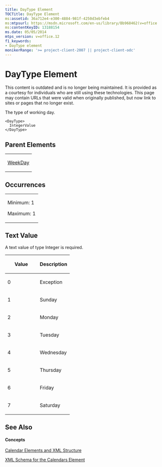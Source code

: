 ```yaml
---
title: DayType Element
TOCTitle: DayType Element
ms:assetid: 36a712e4-e300-4884-981f-4250d3ebfeb4
ms:mtpsurl: https://msdn.microsoft.com/en-us/library/Bb968462(v=office.12)
ms:contentKeyID: 13188154
ms.date: 05/05/2014
mtps_version: v=office.12
f1_keywords:
- DayType element
monikerRange: '>= project-client-2007 || project-client-odc'
---
```


# DayType Element

This content is outdated and is no longer being maintained. It is provided as a courtesy for individuals who are still using these technologies. This page may contain URLs that were valid when originally published, but now link to sites or pages that no longer exist.

The type of working day.

    <DayType>
      IntegerValue
    </DayType>

## Parent Elements

<table>
<colgroup>
<col style="width: 100%" />
</colgroup>
<tbody>
<tr class="odd">
<td><p><a href="bb968433(v=office.12).md">WeekDay</a></p></td>
</tr>
</tbody>
</table>

## Occurrences

<table>
<colgroup>
<col style="width: 100%" />
</colgroup>
<tbody>
<tr class="odd">
<td><p>Minimum: 1</p>
<p>Maximum: 1</p></td>
</tr>
</tbody>
</table>

## Text Value

A text value of type Integer is required.

<table>
<colgroup>
<col style="width: 50%" />
<col style="width: 50%" />
</colgroup>
<thead>
<tr class="header">
<th><p>Value</p></th>
<th><p>Description</p></th>
</tr>
</thead>
<tbody>
<tr class="odd">
<td><p>0</p></td>
<td><p>Exception</p></td>
</tr>
<tr class="even">
<td><p>1</p></td>
<td><p>Sunday</p></td>
</tr>
<tr class="odd">
<td><p>2</p></td>
<td><p>Monday</p></td>
</tr>
<tr class="even">
<td><p>3</p></td>
<td><p>Tuesday</p></td>
</tr>
<tr class="odd">
<td><p>4</p></td>
<td><p>Wednesday</p></td>
</tr>
<tr class="even">
<td><p>5</p></td>
<td><p>Thursday</p></td>
</tr>
<tr class="odd">
<td><p>6</p></td>
<td><p>Friday</p></td>
</tr>
<tr class="even">
<td><p>7</p></td>
<td><p>Saturday</p></td>
</tr>
</tbody>
</table>

## See Also

#### Concepts

[Calendar Elements and XML Structure](bb968563\(v=office.12\).md)

[XML Schema for the Calendars Element](bb968557\(v=office.12\).md)

